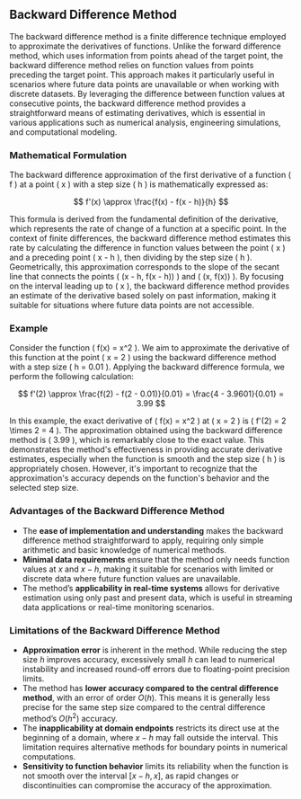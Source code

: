 ## Backward Difference Method

The backward difference method is a finite difference technique employed to approximate the derivatives of functions. Unlike the forward difference method, which uses information from points ahead of the target point, the backward difference method relies on function values from points preceding the target point. This approach makes it particularly useful in scenarios where future data points are unavailable or when working with discrete datasets. By leveraging the difference between function values at consecutive points, the backward difference method provides a straightforward means of estimating derivatives, which is essential in various applications such as numerical analysis, engineering simulations, and computational modeling.

### Mathematical Formulation

The backward difference approximation of the first derivative of a function \( f \) at a point \( x \) with a step size \( h \) is mathematically expressed as:

$$
f'(x) \approx \frac{f(x) - f(x - h)}{h}
$$

This formula is derived from the fundamental definition of the derivative, which represents the rate of change of a function at a specific point. In the context of finite differences, the backward difference method estimates this rate by calculating the difference in function values between the point \( x \) and a preceding point \( x - h \), then dividing by the step size \( h \). Geometrically, this approximation corresponds to the slope of the secant line that connects the points \( (x - h, f(x - h)) \) and \( (x, f(x)) \). By focusing on the interval leading up to \( x \), the backward difference method provides an estimate of the derivative based solely on past information, making it suitable for situations where future data points are not accessible.

### Example

Consider the function \( f(x) = x^2 \). We aim to approximate the derivative of this function at the point \( x = 2 \) using the backward difference method with a step size \( h = 0.01 \). Applying the backward difference formula, we perform the following calculation:

$$
f'(2) \approx \frac{f(2) - f(2 - 0.01)}{0.01} = \frac{4 - 3.9601}{0.01} = 3.99
$$

In this example, the exact derivative of \( f(x) = x^2 \) at \( x = 2 \) is \( f'(2) = 2 \times 2 = 4 \). The approximation obtained using the backward difference method is \( 3.99 \), which is remarkably close to the exact value. This demonstrates the method's effectiveness in providing accurate derivative estimates, especially when the function is smooth and the step size \( h \) is appropriately chosen. However, it's important to recognize that the approximation's accuracy depends on the function's behavior and the selected step size.

### Advantages of the Backward Difference Method

- The **ease of implementation and understanding** makes the backward difference method straightforward to apply, requiring only simple arithmetic and basic knowledge of numerical methods.
- **Minimal data requirements** ensure that the method only needs function values at $x$ and $x - h$, making it suitable for scenarios with limited or discrete data where future function values are unavailable.
- The method’s **applicability in real-time systems** allows for derivative estimation using only past and present data, which is useful in streaming data applications or real-time monitoring scenarios.

### Limitations of the Backward Difference Method

- **Approximation error** is inherent in the method. While reducing the step size $h$ improves accuracy, excessively small $h$ can lead to numerical instability and increased round-off errors due to floating-point precision limits.
- The method has **lower accuracy compared to the central difference method**, with an error of order $O(h)$. This means it is generally less precise for the same step size compared to the central difference method’s $O(h^2)$ accuracy.
- The **inapplicability at domain endpoints** restricts its direct use at the beginning of a domain, where $x - h$ may fall outside the interval. This limitation requires alternative methods for boundary points in numerical computations.
- **Sensitivity to function behavior** limits its reliability when the function is not smooth over the interval $[x - h, x]$, as rapid changes or discontinuities can compromise the accuracy of the approximation.

